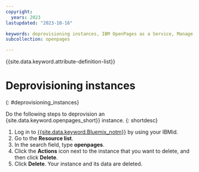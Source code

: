 ```yaml
---
copyright:
  years: 2023
lastupdated: "2023-10-16"

keywords: deprovisioning instances, IBM OpenPages as a Service, Manage solutions
subcollection: openpages

---
```

{{site.data.keyword.attribute-definition-list}}

# Deprovisioning instances  
{: #deprovisioning_instances}

Do the following steps to deprovision an {site.data.keyword.openpages_short}} instance.
{: shortdesc}

1. Log in to [{{site.data.keyword.Bluemix_notm}}](https://cloud.ibm.com/) by using your IBMid.
2. Go to the **Resource list**.
3. In the search field, type **openpages**.
4. Click the **Actions** icon next to the instance that you want to delete, and then click **Delete**.
5. Click **Delete**. Your instance and its data are deleted.

